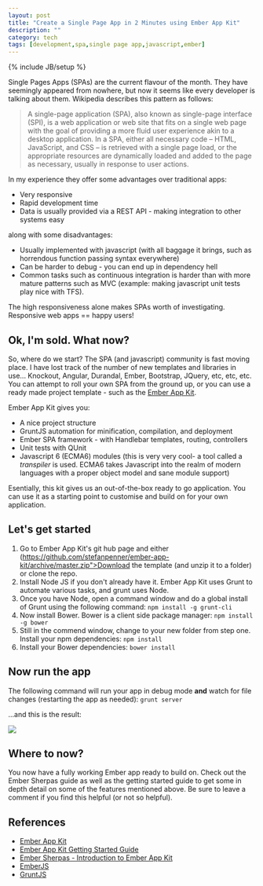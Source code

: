 ```yaml
---
layout: post
title: "Create a Single Page App in 2 Minutes using Ember App Kit"
description: ""
category: tech
tags: [development,spa,single page app,javascript,ember]
---
```

{% include JB/setup %}

Single Pages Apps (SPAs) are the current flavour of the month. They have seemingly appeared from nowhere, but now it seems like every developer is talking about them. Wikipedia describes this pattern as follows:

>A single-page application (SPA), also known as single-page interface (SPI), is a web application or web site that fits on a single web page with the goal of providing a more fluid user experience akin to a desktop application.
>In a SPA, either all necessary code – HTML, JavaScript, and CSS – is retrieved with a single page load, or the appropriate resources are dynamically loaded and added to the page as necessary, usually in response to user actions.

In my experience they offer some advantages over traditional apps:

* Very responsive
* Rapid development time
* Data is usually provided via a REST API - making integration to other systems easy

along with some disadvantages:

* Usually implemented with javascript (with all baggage it brings, such as horrendous function passing syntax everywhere) 
* Can be harder to debug - you can end up in dependency hell
* Common tasks such as continuous integration is harder than with more mature patterns such as MVC (example: making javascript unit tests play nice with TFS).

The high responsiveness alone makes SPAs worth of investigating. Responsive web apps == happy users!

Ok, I'm sold. What now?
-----------------------
So, where do we start? The SPA (and javascript) community is fast moving place. I have lost track of the number of new templates and libraries in use... Knockout, Angular, Durandal, Ember, Bootstrap, JQuery, etc, etc, etc. You can attempt to roll your own SPA from the ground up, or you can use a ready made project template - such as the [Ember App Kit](https://github.com/stefanpenner/ember-app-kit).

Ember App Kit gives you:

* A nice project structure
* GruntJS automation for minification, compilation, and deployment
* Ember SPA framework - with Handlebar templates, routing, controllers
* Unit tests with QUnit
* Javascript 6 (ECMA6) modules (this is very very cool- a tool called a <i>transpiler</i> is used. ECMA6 takes Javascript into the realm of modern languages with a proper object model and sane module support)

Esentially, this kit gives us an out-of-the-box ready to go application. You can use it as a starting point to customise and build on for your own application.  

Let's get started
-----------------

1. Go to Ember App Kit's git hub page and either (https://github.com/stefanpenner/ember-app-kit/archive/master.zip">Download the template (and unzip it to a folder) or clone the repo. 
2. Install Node JS if you don't already have it. Ember App Kit uses Grunt to automate various tasks, and grunt uses Node. 
3. Once you have Node, open a command window and do a global install of Grunt using the following command:
`npm install -g grunt-cli` 
4. Now install Bower. Bower is a client side package manager:
`npm install -g bower` 
5. Still in the commend window, change to your new folder from step one. Install your npm dependencies:
`npm install` 
6. Install your Bower dependencies:
`bower install`

Now run the app
---------------

The following command will run your app in debug mode <b>and</b> watch for file changes (restarting the app as needed): 
`grunt server`

...and this is the result:

<img src="http://drive.google.com/uc?export=view&amp;id=0BzEmq4lTwA-sMG5HZUxVX01YVU0" />  

Where to now?
-------------
You now have a fully working Ember app ready to build on. Check out the Ember Sherpas guide as well as the getting started guide to get some in depth detail on some of the features mentioned above. Be sure to leave a comment if you find this helpful (or not so helpful).

References
----------

* [Ember App Kit](https://github.com/stefanpenner/ember-app-kit)
* [Ember App Kit Getting Started Guide](http://iamstef.net/ember-app-kit/guides/getting-started.html)
* [Ember Sherpas - Introduction to Ember App Kit](http://embersherpa.com/articles/introduction-to-ember-app-kit/)
* [EmberJS](http://emberjs.com/)
* [GruntJS](http://gruntjs.com/)

